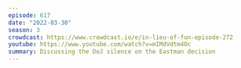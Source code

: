 ```yaml
---
episode: 617
date: "2022-03-30"
season: 3
crowdcast: https://www.crowdcast.io/e/in-lieu-of-fun-episode-272
youtube: https://www.youtube.com/watch?v=mIMdVdtm4Oc
summary: Discussing the DoJ silence on the Eastman decision
---
```

